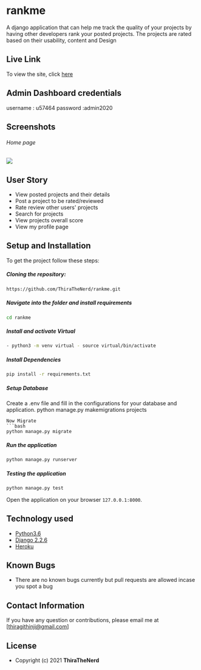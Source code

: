 # rankme
A django application that can help me track the quality of your projects by having other developers rank your posted projects. The projects are rated based on their usability, content and Design

##  Live Link 
To view the site, click [here](https://rankme254.herokuapp.com/)

## Admin Dashboard credentials
username : u57464
password :admin2020
## Screenshots 
###### Home page
<img src= "https://user-images.githubusercontent.com/51013354/127123660-0aa29934-aed4-4452-893a-56b3eb1304c5.png" >

## User Story  
  
* View posted projects and their details
* Post a project to be rated/reviewed
* Rate review other users' projects
* Search for projects 
* View projects overall score
* View my profile page

## Setup and Installation  
To get the project follow these steps:

##### Cloning the repository:  
 ```bash 
https://github.com/ThiraTheNerd/rankme.git
```
##### Navigate into the folder and install requirements  
 ```bash 
cd rankme 
```
##### Install and activate Virtual  
 ```bash 
- python3 -m venv virtual - source virtual/bin/activate  
```
##### Install Dependencies  
 ```bash 
 pip install -r requirements.txt 
``` 
 ##### Setup Database
 Create a .env file and fill in the configurations for your database and application.
 python manage.py makemigrations projects
 ``` 
 Now Migrate  
 ```bash 
 python manage.py migrate 
```
##### Run the application  
 ```bash 
 python manage.py runserver 
``` 
##### Testing the application  
 ```bash 
 python manage.py test 
```
Open the application on your browser `127.0.0.1:8000`.  

  
## Technology used  
  
* [Python3.6](https://www.python.org/)  
* [Django 2.2.6](https://docs.djangoproject.com/en/2.2/)  
* [Heroku](https://heroku.com)  

  
## Known Bugs  
* There are no known bugs currently but pull requests are allowed incase you spot a bug
## Contact Information   
If you have any question or contributions, please email me at [thiragithinji@gmail.com] 

## License 
* Copyright (c) 2021 **ThiraTheNerd**
